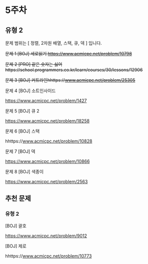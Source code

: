 # 5주차

## 유형 2

문제 범위는 [ 정렬, 2차원 배열, 스택, 큐, 덱 ] 입니다.

 
~~문제 1 [BOJ] 세로읽기 https://www.acmicpc.net/problem/10798~~ 


~~문제 2 [PRO] 같은 숫자는 싫어https://school.programmers.co.kr/learn/courses/30/lessons/12906~~ 


~~문제 3 [BOJ] 커트라인hhttps://www.acmicpc.net/problem/25305~~


문제 4 [BOJ] 소트인사이드

https://www.acmicpc.net/problem/1427 


문제 5 [BOJ] 큐 2

https://www.acmicpc.net/problem/18258 


문제 6 [BOJ] 스택

hhttps://www.acmicpc.net/problem/10828 


문제 7 [BOJ] 덱

https://www.acmicpc.net/problem/10866 


문제 8 [BOJ] 색종이

https://www.acmicpc.net/problem/2563 




## 추천 문제

### 유형 2

[BOJ] 괄호

https://www.acmicpc.net/problem/9012 


[BOJ] 제로

hhttps://www.acmicpc.net/problem/10773 
